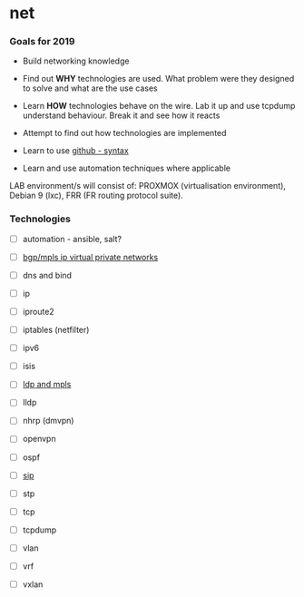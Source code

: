 # net

### Goals for 2019

* Build networking knowledge

* Find out **WHY** technologies are used.  What problem were they designed to solve and what are the use cases

* Learn **HOW** technologies behave on the wire.  Lab it up and use tcpdump understand behaviour.  Break it and see how it reacts

* Attempt to find out how technologies are implemented

* Learn to use [github - syntax](https://help.github.com/articles/basic-writing-and-formatting-syntax/)

* Learn and use automation techniques where applicable

LAB environment/s will consist of: PROXMOX (virtualisation environment), Debian 9 (lxc), FRR (FR routing protocol suite).

### Technologies

- [ ] automation - ansible, salt?
- [ ] [bgp/mpls ip virtual private networks](https://tools.ietf.org/html/rfc4364)
- [ ] dns and bind
- [ ] ip
- [ ] iproute2
- [ ] iptables (netfilter)
- [ ] ipv6
- [ ] isis
- [ ] [ldp and mpls](https://tools.ietf.org/html/rfc5036) 
- [ ] lldp
- [ ] nhrp (dmvpn)
- [ ] openvpn
- [ ] ospf
- [ ] [sip](https://tools.ietf.org/html/rfc3261)
- [ ] stp
- [ ] tcp
- [ ] tcpdump
- [ ] vlan
- [ ] vrf
- [ ] vxlan




